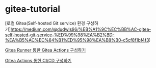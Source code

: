 # gitea-tutorial


[로컬 Gitea(Self-hosted Git service) 환경 구성하기]https://medium.com/@dudwls96/%EB%A1%9C%EC%BB%AC-gitea-self-hosted-git-service-%ED%99%98%EA%B2%BD-%EA%B5%AC%EC%84%B1%ED%95%98%EA%B8%B0-c5cf8f1bf4f3)


[Gitea Runner 통한 Gitea Actions 구성하기](https://medium.com/@dudwls96/gitea-runner-%ED%86%B5%ED%95%9C-gitea-actions-%EA%B5%AC%EC%84%B1%ED%95%98%EA%B8%B0-9f7f7544ee8e)


[Gitea Actions 통한 CI/CD 구성하기](https://medium.com/@dudwls96/gitea-actions-%ED%86%B5%ED%95%9C-ci-cd-%EA%B5%AC%EC%84%B1%ED%95%98%EA%B8%B0-a5196e0bd074)